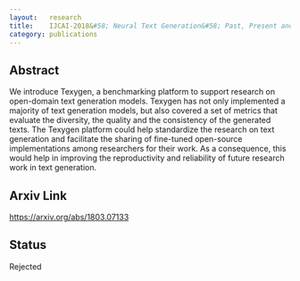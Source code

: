 ```yaml
---
layout:   research
title:    IJCAI-2018&#58; Neural Text Generation&#58; Past, Present and Beyond
category: publications
---
```


## Abstract
We introduce Texygen, a benchmarking platform to support research on open-domain text generation models. Texygen has not only implemented a majority of text generation models, but also covered a set of metrics that evaluate the diversity, the quality and the consistency of the generated texts. The Texygen platform could help standardize the research on text generation and facilitate the sharing of fine-tuned open-source implementations among researchers for their work. As a consequence, this would help in improving the reproductivity and reliability of future research work in text generation. 

## Arxiv Link
<a href="https://arxiv.org/abs/1803.07133">https://arxiv.org/abs/1803.07133</a>

## Status

Rejected

